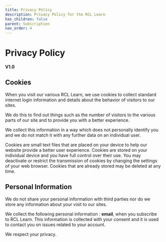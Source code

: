 ```yaml
---
title: Privacy Policy
description: Privacy Policy for the RCL Learn
has_children: false
parent: Subscription
nav_order: 4
---
```


# Privacy Policy
**V1.0**

## Cookies

When you visit our various RCL Learn, we use cookies to collect standard internet login information and details about the behavior of visitors to our sites.

We do this to find out things such as the number of visitors to the various parts of our site and to provide you
with a better experience.

We collect this information in a way which does not personally identify you and we do not match it with any
further data on an individual user. 

Cookies are small text files that are placed on your device to help our website provide a better user experience. Cookies are stored on your individual device and you have full control over their use. You may deactivate or restrict the transmission of cookies by changing the settings of your web browser. Cookies that are already stored may be deleted at any time.

## Personal Information

We do not share your personal information with third parties nor do we store any information about your visit to our sites. 

We collect the following personal information : **email**, when you subscribe to RCL Learn. This information is collected with your consent and it is used to contact you on issues related to your account. 

We respect your privacy.